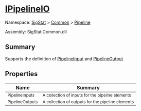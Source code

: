 # [IPipelineIO](./IPipelineIO.md)

Namespace: [SigStat]() > [Common](./../README.md) > [Pipeline](./README.md)

Assembly: SigStat.Common.dll

## Summary
Supports the definition of [PipelineInput](https://github.com/hargitomi97/sigstat/blob/master/docs/md/SigStat/Common/Pipeline/PipelineInput.md) and [PipelineOutput](https://github.com/hargitomi97/sigstat/blob/master/docs/md/SigStat/Common/Pipeline/PipelineOutput.md)

## Properties

| Name | Summary | 
| --- | --- | 
| <sub>PipelineInputs</sub><div style="z-index: 1; position: absolute;"><img width=200 style="max-height:100%;max-width:100%;"/></div>| <sub>A collection of inputs for the pipeline elements</sub>| <br>
| <sub>PipelineOutputs</sub><div style="z-index: 1; position: absolute;"><img width=200 style="max-height:100%;max-width:100%;"/></div>| <sub>A collection of outputs for the pipeline elements</sub>| <br>


